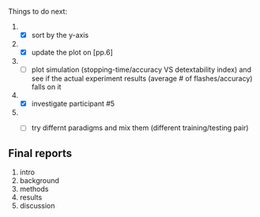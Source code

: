 Things to do next:
1. - [x] sort by the y-axis
2. - [x] update the plot on [pp.6]
3. - [ ] plot simulation (stopping-time/accuracy VS detextability index) and see if the actual experiment results (average # of flashes/accuracy) falls on it
4. - [x] investigate participant #5
5. - [ ] try differnt paradigms and mix them (different training/testing pair)


## Final reports
1. intro
1. background
2. methods
3. results
4. discussion
